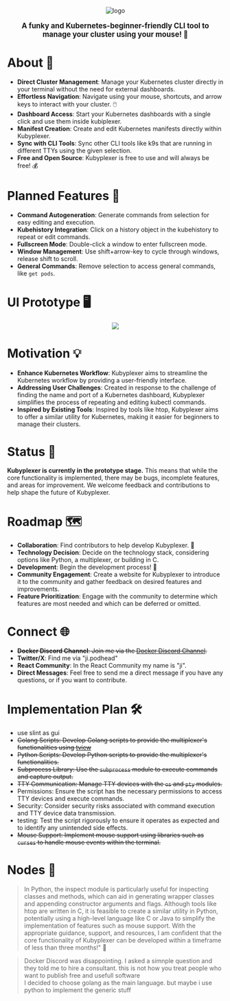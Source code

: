 <p align="center">
  <img src="https://github.com/ji-soft/kubyplexer/blob/main/images/kubyplexer_small2.jpg?raw=true" alt="logo" />
</p>

<p align="center" style="font-size:  1.2em;">
  <strong>A funky and Kubernetes-beginner-friendly CLI tool to manage your cluster using your mouse! 🚀</strong>
</p>

# About 📝
- **Direct Cluster Management**: Manage your Kubernetes cluster directly in your terminal without the need for external dashboards.
- **Effortless Navigation**: Navigate using your mouse, shortcuts, and arrow keys to interact with your cluster. 🖱️
- **Dashboard Access**: Start your Kubernetes dashboards with a single click and use them inside kubiplexer. 
- **Manifest Creation**: Create and edit Kubernetes manifests directly within Kubyplexer.
- **Sync with CLI Tools**: Sync other CLI tools like k9s that are running in different TTYs using the given selection.
- **Free and Open Source**: Kubyplexer is free to use and will always be free! 💰

# Planned Features 🎯
- **Command Autogeneration**: Generate commands from selection for easy editing and execution.
- **Kubehistory Integration**: Click on a history object in the kubehistory to repeat or edit commands.
- **Fullscreen Mode**: Double-click a window to enter fullscreen mode.
- **Window Management**: Use shift+arrow-key to cycle through windows, release shift to scroll.
- **General Commands**: Remove selection to access general commands, like `get pods`.

# UI Prototype 🖥️
<p align="center">
  <img src="https://github.com/ji-soft/kubyplexer/blob/main/images/kubyplexer_noinfo.png?raw=true" />
</p>

# Motivation 💡
- **Enhance Kubernetes Workflow**: Kubyplexer aims to streamline the Kubernetes workflow by providing a user-friendly interface.
- **Addressing User Challenges**: Created in response to the challenge of finding the name and port of a Kubernetes dashboard, Kubyplexer simplifies the process of repeating and editing kubectl commands.
- **Inspired by Existing Tools**: Inspired by tools like htop, Kubyplexer aims to offer a similar utility for Kubernetes, making it easier for beginners to manage their clusters.

# Status 🚧
**Kubyplexer is currently in the prototype stage.** This means that while the core functionality is implemented, there may be bugs, incomplete features, and areas for improvement. We welcome feedback and contributions to help shape the future of Kubyplexer.

# Roadmap 🗺️
- **Collaboration**: Find contributors to help develop Kubyplexer. 🤝
- **Technology Decision**: Decide on the technology stack, considering options like Python, a multiplexer, or building in C.
- **Development**: Begin the development process! 💪
- **Community Engagement**: Create a website for Kubyplexer to introduce it to the community and gather feedback on desired features and improvements.
- **Feature Prioritization**: Engage with the community to determine which features are most needed and which can be deferred or omitted.

# Connect 🌐
- ~~**Docker Discord Channel**: Join me via the [Docker Discord Channel](https://discord.gg/HDnGNa68).~~
- **Twitter/X**: Find me via "ji.podhead"
- **React Community**: In the React Community my name is "ji".
- **Direct Messages**: Feel free to send me a direct message if you have any questions, or if you want to contribute.
  
# Implementation Plan 🛠️
- use slint as gui
- ~~Golang Scripts: Develop Golang scripts to provide the multiplexer's functionalities using [tview](https://github.com/rivo/tview)~~  
- ~~Python Scripts: Develop Python scripts to provide the multiplexer's functionalities.~~
- ~~Subprocess Library: Use the `subprocess` module to execute commands and capture output.~~
- ~~TTY Communication: Manage TTY devices with the `os` and `pty` modules.~~
- Permissions: Ensure the script has the necessary permissions to access TTY devices and execute commands.
- Security: Consider security risks associated with command execution and TTY device data transmission.
- testing: Test the script rigorously to ensure it operates as expected and to identify any unintended side effects.
- ~~Mouse Support: Implement mouse support using libraries such as `curses` to handle mouse events within the terminal.~~


# Nodes 🧩
> In Python, the inspect module is particularly useful for inspecting classes and methods, which can aid in generating wrapper classes and appending constructor arguments and flags. Although tools like htop are written in C, it is feasible to create a similar utility in Python, potentially using a high-level language like C or Java to simplify the implementation of features such as mouse support. With the appropriate guidance, support, and resources, I am confident that the core functionality of Kubyplexer can be developed within a timeframe of less than three months!" 💪

> Docker Discord was disappointing. I asked a simnple question and they told me to hire a consultant. this is not how you treat people who want to publish free and usefull software   
> I decided to choose golang as the main language. but maybe i use python to implement the generic stuff 
